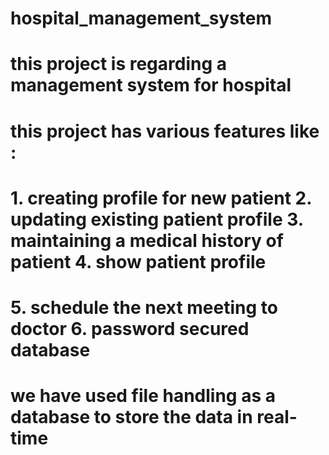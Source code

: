 # hospital_management_system
# this project is regarding a management system for hospital
# this project has various features like :
# 1. creating profile for new patient 2. updating existing patient profile 3. maintaining a medical history of patient 4. show patient profile
# 5. schedule the next meeting to doctor 6. password secured database
# we have used file handling as a database to store the data in real-time
